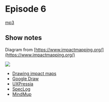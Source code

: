 Episode 6
=========

[mp3](https://github.com/AgileVentures/agile-book-club-podcast/raw/master/Ep.%206_%20Agile%20Book%20Club%20podcast%20-%20Fifty%20Quick%20Ideas%20to%20Improve%20your%20User%20Stories%20by%20Adzic_Evans.mp3)

Show notes
----------

Diagram from [https://www.impactmapping.org/](https://www.impactmapping.org/)

![](https://www.impactmapping.org/assets/im_template.png)

* [Drawing impact maps](https://www.impactmapping.org/drawing.html)
* [Google Draw](https://docs.google.com/drawings/)
* [UXPressia](https://uxpressia.com/)
* [SpecLog](https://www.speclog.net/)
* [MindMup](https://discover.mindmup.com/)
